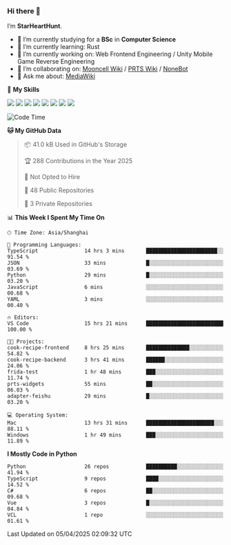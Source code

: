 ### Hi there 👋

I’m **StarHeartHunt**.

- 🏫 I’m currently studying for a **BSc** in **Computer Science**
- 🌱 I’m currently learning: Rust
- 🔭 I’m currently working on: Web Frontend Engineering / Unity Mobile Game Reverse Engineering
- 👯 I’m collaborating on: [Mooncell Wiki](https://fgo.wiki/) / [PRTS Wiki](http://prts.wiki/) / [NoneBot](https://github.com/nonebot)
- 💬 Ask me about: [MediaWiki](https://www.mediawiki.org)

🌟 **My Skills**

![](https://img.shields.io/badge/-Python-3e74a2?style=flat-square&logo=Python&logoColor=fff)
![](https://img.shields.io/badge/-Node.js-339933?style=flat-square&logo=node.js&logoColor=fff)
![](https://img.shields.io/badge/-Vue-4fc08d?style=flat-square&logo=vue.js&logoColor=fff)
![](https://img.shields.io/badge/-React-2d98ce?style=flat-square&logo=React&logoColor=fff)
![](https://img.shields.io/badge/-TypeScript-3178C6?style=flat-square&logo=TypeScript&logoColor=fff)
![](https://img.shields.io/badge/-Docker-2496ED?style=flat-square&logo=Docker&logoColor=fff)
![](https://img.shields.io/badge/-Linux-000000?style=flat-square&logo=Linux&logoColor=fff)
![](https://img.shields.io/badge/-Dotnet-512bd4?style=flat-square&logo=.net&logoColor=fff)

<!--START_SECTION:waka-->
![Code Time](http://img.shields.io/badge/Code%20Time-1%2C531%20hrs%2023%20mins-blue)

**🐱 My GitHub Data** 

> 📦 41.0 kB Used in GitHub's Storage 
 > 
> 🏆 288 Contributions in the Year 2025
 > 
> 🚫 Not Opted to Hire
 > 
> 📜 48 Public Repositories 
 > 
> 🔑 3 Private Repositories 
 > 
📊 **This Week I Spent My Time On** 

```text
🕑︎ Time Zone: Asia/Shanghai

💬 Programming Languages: 
TypeScript               14 hrs 3 mins       ███████████████████████░░   91.54 % 
JSON                     33 mins             █░░░░░░░░░░░░░░░░░░░░░░░░   03.69 % 
Python                   29 mins             █░░░░░░░░░░░░░░░░░░░░░░░░   03.20 % 
JavaScript               6 mins              ░░░░░░░░░░░░░░░░░░░░░░░░░   00.68 % 
YAML                     3 mins              ░░░░░░░░░░░░░░░░░░░░░░░░░   00.40 % 

🔥 Editors: 
VS Code                  15 hrs 21 mins      █████████████████████████   100.00 % 

🐱‍💻 Projects: 
cook-recipe-frontend     8 hrs 25 mins       ██████████████░░░░░░░░░░░   54.82 % 
cook-recipe-backend      3 hrs 41 mins       ██████░░░░░░░░░░░░░░░░░░░   24.06 % 
frida-test               1 hr 48 mins        ███░░░░░░░░░░░░░░░░░░░░░░   11.74 % 
prts-widgets             55 mins             ██░░░░░░░░░░░░░░░░░░░░░░░   06.03 % 
adapter-feishu           29 mins             █░░░░░░░░░░░░░░░░░░░░░░░░   03.20 % 

💻 Operating System: 
Mac                      13 hrs 31 mins      ██████████████████████░░░   88.11 % 
Windows                  1 hr 49 mins        ███░░░░░░░░░░░░░░░░░░░░░░   11.89 % 
```

**I Mostly Code in Python** 

```text
Python                   26 repos            ██████████░░░░░░░░░░░░░░░   41.94 % 
TypeScript               9 repos             ████░░░░░░░░░░░░░░░░░░░░░   14.52 % 
C#                       6 repos             ██░░░░░░░░░░░░░░░░░░░░░░░   09.68 % 
Vue                      3 repos             █░░░░░░░░░░░░░░░░░░░░░░░░   04.84 % 
VCL                      1 repo              ░░░░░░░░░░░░░░░░░░░░░░░░░   01.61 % 
```




 Last Updated on 05/04/2025 02:09:32 UTC
<!--END_SECTION:waka-->
